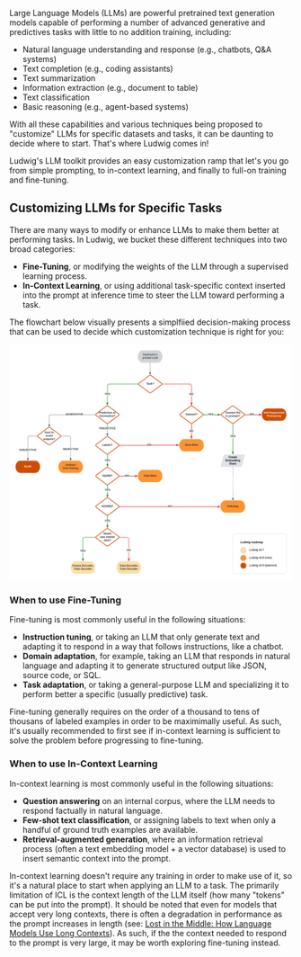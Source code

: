Large Language Models (LLMs) are powerful pretrained text generation models capable of performing a number
of advanced generative and predictives tasks with little to no addition training, including:

- Natural language understanding and response (e.g., chatbots, Q&A systems)
- Text completion (e.g., coding assistants)
- Text summarization
- Information extraction (e.g., document to table)
- Text classification
- Basic reasoning (e.g., agent-based systems)

With all these capabilities and various techniques being proposed to "customize" LLMs for specific datasets and tasks,
it can be daunting to decide where to start. That's where Ludwig comes in!

Ludwig's LLM toolkit provides an easy customization ramp that let's you go from simple prompting, to in-context learning,
and finally to full-on training and fine-tuning.

## Customizing LLMs for Specific Tasks

There are many ways to modify or enhance LLMs to make them better at performing tasks. In Ludwig, we bucket these different techniques into
two broad categories:

- **Fine-Tuning**, or modifying the weights of the LLM through a supervised learning process.
- **In-Context Learning**, or using additional task-specific context inserted into the prompt at inference time to steer the LLM toward performing a task.

The flowchart below visually presents a simplfiied decision-making process that can be used to decide which customization technique is right for you:

![img](../../images/llm-flowchart.png)

### When to use Fine-Tuning

Fine-tuning is most commonly useful in the following situations:

- **Instruction tuning**, or taking an LLM that only generate text and adapting it to respond in a way that follows instructions, like a chatbot.
- **Domain adaptation**, for example, taking an LLM that responds in natural language and adapting it to generate structured output like JSON, source code, or SQL.
- **Task adaptation**, or taking a general-purpose LLM and specializing it to perform better a specific (usually predictive) task.

Fine-tuning generally requires on the order of a thousand to tens of thousans of labeled examples in order to be maximimally useful. As such, it's
usually recommended to first see if in-context learning is sufficient to solve the problem before progressing to fine-tuning.

### When to use In-Context Learning

In-context learning is most commonly useful in the following situations:

- **Question answering** on an internal corpus, where the LLM needs to respond factually in natural language.
- **Few-shot text classification**, or assigning labels to text when only a handful of ground truth examples are available.
- **Retrieval-augmented generation**, where an information retrieval process (often a text embedding model + a vector database) is used to insert semantic context into the prompt.

In-context learning doesn't require any training in order to make use of it, so it's a natural place to start when applying an LLM to a task. The primarily limitation of ICL is the context length of the LLM itself (how many "tokens" can be put into the prompt). It should be noted that even for models
that accept very long contexts, there is often a degradation in performance as the prompt increases in length (see: [Lost in the Middle: How Language Models Use Long Contexts](https://arxiv.org/abs/2307.03172)). As such, if the the context needed to respond to the prompt is very large, it may be worth
exploring fine-tuning instead.
